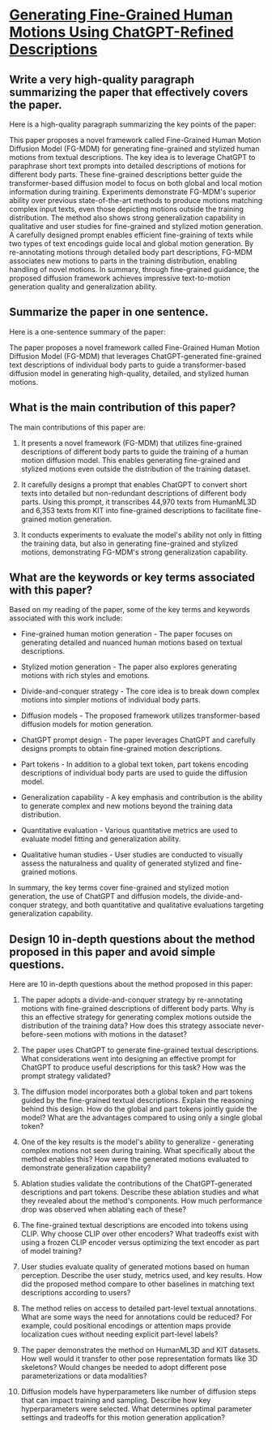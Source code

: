 # [Generating Fine-Grained Human Motions Using ChatGPT-Refined Descriptions](https://arxiv.org/abs/2312.02772)

## Write a very high-quality paragraph summarizing the paper that effectively covers the paper.

 Here is a high-quality paragraph summarizing the key points of the paper:

This paper proposes a novel framework called Fine-Grained Human Motion Diffusion Model (FG-MDM) for generating fine-grained and stylized human motions from textual descriptions. The key idea is to leverage ChatGPT to paraphrase short text prompts into detailed descriptions of motions for different body parts. These fine-grained descriptions better guide the transformer-based diffusion model to focus on both global and local motion information during training. Experiments demonstrate FG-MDM's superior ability over previous state-of-the-art methods to produce motions matching complex input texts, even those depicting motions outside the training distribution. The method also shows strong generalization capability in qualitative and user studies for fine-grained and stylized motion generation. A carefully designed prompt enables efficient fine-graining of texts while two types of text encodings guide local and global motion generation. By re-annotating motions through detailed body part descriptions, FG-MDM associates new motions to parts in the training distribution, enabling handling of novel motions. In summary, through fine-grained guidance, the proposed diffusion framework achieves impressive text-to-motion generation quality and generalization ability.


## Summarize the paper in one sentence.

 Here is a one-sentence summary of the paper:

The paper proposes a novel framework called Fine-Grained Human Motion Diffusion Model (FG-MDM) that leverages ChatGPT-generated fine-grained text descriptions of individual body parts to guide a transformer-based diffusion model in generating high-quality, detailed, and stylized human motions.


## What is the main contribution of this paper?

 The main contributions of this paper are:

1. It presents a novel framework (FG-MDM) that utilizes fine-grained descriptions of different body parts to guide the training of a human motion diffusion model. This enables generating fine-grained and stylized motions even outside the distribution of the training dataset. 

2. It carefully designs a prompt that enables ChatGPT to convert short texts into detailed but non-redundant descriptions of different body parts. Using this prompt, it transcribes 44,970 texts from HumanML3D and 6,353 texts from KIT into fine-grained descriptions to facilitate fine-grained motion generation.

3. It conducts experiments to evaluate the model's ability not only in fitting the training data, but also in generating fine-grained and stylized motions, demonstrating FG-MDM's strong generalization capability.


## What are the keywords or key terms associated with this paper?

 Based on my reading of the paper, some of the key terms and keywords associated with this work include:

- Fine-grained human motion generation - The paper focuses on generating detailed and nuanced human motions based on textual descriptions. 

- Stylized motion generation - The paper also explores generating motions with rich styles and emotions.

- Divide-and-conquer strategy - The core idea is to break down complex motions into simpler motions of individual body parts.  

- Diffusion models - The proposed framework utilizes transformer-based diffusion models for motion generation.

- ChatGPT prompt design - The paper leverages ChatGPT and carefully designs prompts to obtain fine-grained motion descriptions. 

- Part tokens - In addition to a global text token, part tokens encoding descriptions of individual body parts are used to guide the diffusion model.

- Generalization capability - A key emphasis and contribution is the ability to generate complex and new motions beyond the training data distribution.

- Quantitative evaluation - Various quantitative metrics are used to evaluate model fitting and generalization ability.

- Qualitative human studies - User studies are conducted to visually assess the naturalness and quality of generated stylized and fine-grained motions.

In summary, the key terms cover fine-grained and stylized motion generation, the use of ChatGPT and diffusion models, the divide-and-conquer strategy, and both quantitative and qualitative evaluations targeting generalization capability.


## Design 10 in-depth questions about the method proposed in this paper and avoid simple questions.

 Here are 10 in-depth questions about the method proposed in this paper:

1. The paper adopts a divide-and-conquer strategy by re-annotating motions with fine-grained descriptions of different body parts. Why is this an effective strategy for generating complex motions outside the distribution of the training data? How does this strategy associate never-before-seen motions with motions in the dataset?

2. The paper uses ChatGPT to generate fine-grained textual descriptions. What considerations went into designing an effective prompt for ChatGPT to produce useful descriptions for this task? How was the prompt strategy validated? 

3. The diffusion model incorporates both a global token and part tokens guided by the fine-grained textual descriptions. Explain the reasoning behind this design. How do the global and part tokens jointly guide the model? What are the advantages compared to using only a single global token?

4. One of the key results is the model's ability to generalize - generating complex motions not seen during training. What specifically about the method enables this? How were the generated motions evaluated to demonstrate generalization capability?

5. Ablation studies validate the contributions of the ChatGPT-generated descriptions and part tokens. Describe these ablation studies and what they revealed about the method's components. How much performance drop was observed when ablating each of these?

6. The fine-grained textual descriptions are encoded into tokens using CLIP. Why choose CLIP over other encoders? What tradeoffs exist with using a frozen CLIP encoder versus optimizing the text encoder as part of model training?  

7. User studies evaluate quality of generated motions based on human perception. Describe the user study, metrics used, and key results. How did the proposed method compare to other baselines in matching text descriptions according to users?

8. The method relies on access to detailed part-level textual annotations. What are some ways the need for annotations could be reduced? For example, could positional encodings or attention maps provide localization cues without needing explicit part-level labels?  

9. The paper demonstrates the method on HumanML3D and KIT datasets. How well would it transfer to other pose representation formats like 3D skeletons? Would changes be needed to adopt different pose parameterizations or data modalities?

10. Diffusion models have hyperparameters like number of diffusion steps that can impact training and sampling. Describe how key hyperparameters were selected. What determines optimal parameter settings and tradeoffs for this motion generation application?
